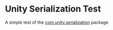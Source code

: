 # Unity Serialization Test


A simple test of the [com.unity.serialization](https://docs.unity3d.com/Packages/com.unity.serialization@3.0/manual/index.html) package
